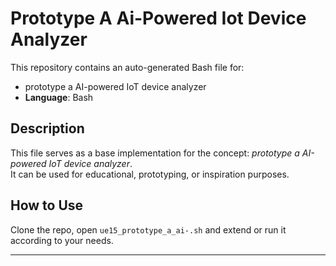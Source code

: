 # Prototype A Ai-Powered Iot Device Analyzer

This repository contains an auto-generated Bash file for:

- prototype a AI-powered IoT device analyzer
- **Language**: Bash

## Description

This file serves as a base implementation for the concept: *prototype a AI-powered IoT device analyzer*.  
It can be used for educational, prototyping, or inspiration purposes.

## How to Use

Clone the repo, open `ue15_prototype_a_ai-.sh` and extend or run it according to your needs.

---


